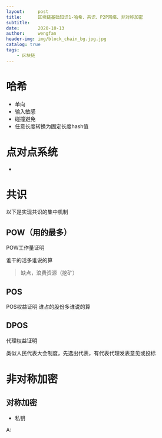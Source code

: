 ```yaml
---
layout:     post
title:      区块链基础知识1-哈希、共识、P2P网络、非对称加密
subtitle:   
date:       2020-10-13
author:     wengfan
header-img: img/block_chain_bg.jpg.jpg
catalog: true
tags:
    - 区块链
---
```


# 哈希

- 单向
- 输入敏感
- 碰撞避免
- 任意长度转换为固定长度hash值

# 点对点系统

- 

# 共识


以下是实现共识的集中机制
## POW（用的最多）
POW工作量证明

谁干的活多谁说的算

> 缺点，浪费资源（挖矿）

## POS

POS权益证明
谁占的股份多谁说的算

## DPOS

代理权益证明

类似人民代表大会制度，先选出代表，有代表代理发表意见或投标

# 非对称加密

## 对称加密
- 私钥

A: